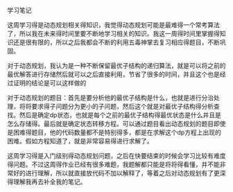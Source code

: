 学习笔记

这周学习得是动态规划相关得知识，我觉得动态规划可能是最难得一个常考算法了，所以我在未来得时间里要不断地学习相关的知识。我这一周得时间里掌握得知识还是很有限的，所以之后我都会不断的利用五毒神掌去复习相应得题目，不断巩固。

对于动态规划，我认为是一种不断保留最优子结构的递归算法，就是可以将之前的最优解答进行存储然后就可以之后直接利用，节省了很多的时间，并且这个也是经过证明的结论是可以这样做的

对于动态规划的题目：首先是要分析他的最优子结构是什么，也就是进行分治处理，将将要求得子问题分为更小的子问题，然后这个就是对最优子结构得分析查找。然后是确定dp状态，也就是每个之前的最优子结构得最优状态是什么并且是怎么存储得。最后就是确定状态转移方程。可以通过题目看出动态规划的题目即使是困难得题目，他的代码数量都不是特别得多，都是在求解这个dp方程上出现的困难。假如方程知道了，就是非常容易得进行求解了。

这周学习得是入门级别得动态规划问题，之后在快要结束的时候会学习比较有难度得问题。不过这周得作业已经有很多难题，我题解都只能是将将得看懂，并不能非常好的进行理解，所以就直接放代码不加以解释了，等着之后对动态规划有了更深得理解我再去补全我的笔记。